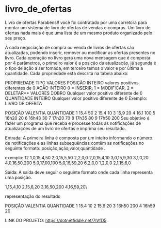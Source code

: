 # livro_de_ofertas

Livro de ofertas
Parabéns!! você foi contratado por uma corretora para montar um sistema de livro de ofertas de vendas e compras.
Um livro de ofertas nada mais é que uma lista de um mesmo produto organizado pelo seu preço.

A cada negociação de compra ou venda de livros de ofertas são atualizadas, podendo inserir, remover ou modificar as ofertas presentes no livro. Cada operação no livro gera uma nova mensagem que é composta por 4 parâmetros, o primeiro valor é a posição da atualização, já segunda é o tipo de ação a ser tomada, em terceiro temos o valor e por última a quantidade. Cada propriedade está descrita na tabela abaixo:

PROPRIEDADE	TIPO	VALORES
POSIÇÃO	INTEIRO	valores positivos diferentes de 0
ACÃO	INTEIRO	0 = INSERIR, 1 = MODIFICAR, 2 = DELETAR**
VALORES	DOBRO	Qualquer valor positivo diferente de 0
QUANTIDADE	INTEIRO	Qualquer valor positivo diferente de 0
Exemplo:
LIVRO DE OFERTA

POSIÇÃO	VALENTIA	QUANTIDADE
1	15.4	50
2	15.4	10
3	15,9	20
4	16.1	100
5	16h20	20
6	16h43	30
7	17h20	70
8	17h35	80
9	17h50	200
Seu objetivo é fazer um programa que receba e processe todas as notificações de atualizações de um livro de ofertas e imprima seu resultado.

Entrada:
A primeira linha é composta por um inteiro informando o número de notificações e as linhas subsequências contêm as notificações no seguinte formato: posição,ação,valor,quantidade .

exemplo:
12
1,0,15,4,50
2,0,15,5,50
2,2,0,0
2,0,15,4,10
3,0,15,9,30
3,1,0,20
4,0,16,50,200
5,0,17,00,100
5,0,16,59,20
6,2,0,0
1,2,0,0
2,1,15,6,0

Saída:
A saída deve seguir o seguinte formato onde cada linha representa uma posição.

1,15,4,10
2,15,6,20
3,16,50,200
4,16,59,20\

representação do resultado

POSIÇÃO	VALENTIA	QUANTIDADE
1	15.4	10
2	15.6	20
3	16h50	200
4	16h59	20

LINK DO PROJETO:
https://dotnetfiddle.net/7lVfD5
